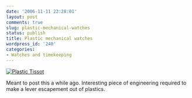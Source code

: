 ```yaml
---
date: '2006-11-11 22:28:01'
layout: post
comments: true
slug: plastic-mechanical-watches
status: publish
title: Plastic mechanical watches
wordpress_id: '240'
categories:
- Watches and timekeeping
---
```



[
![Plastic Tissot](http://www.phfactor.net/wp-pics/tissotplastic.jpg)
](http://www.boingboing.net/2006/11/06/allplastic_watch_mov.html)

Meant to post this a while ago. Interesting piece of engineering required to make a lever escapement out of plastics.
